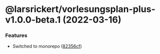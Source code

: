 # @larsrickert/vorlesungsplan-plus-v1.0.0-beta.1 (2022-03-16)


### Features

* Switched to monorepo ([82356cf](https://github.com/larsrickert/vorlesungsplan-plus/commit/82356cf7832e929bc31d399b12950131e55af675))
